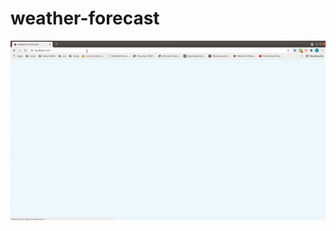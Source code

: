 # weather-forecast
![Demo.gif](https://github.com/pummarin/weather-forecast/blob/main/ezgif.com-gif-maker%20(1).gif)